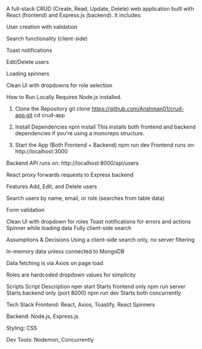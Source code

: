 A full-stack CRUD (Create, Read, Update, Delete) web application built with React (frontend) and Express.js (backend). It includes:

User creation with validation

Search functionality (client-side)

Toast notifications

Edit/Delete users

Loading spinners

Clean UI with dropdowns for role selection

How to Run Locally
Requires Node.js installed.

1. Clone the Repository
git clone https://github.com/Anshman01/crud-app.git
cd crud-app

2. Install Dependencies
npm install
This installs both frontend and backend dependencies if you're using a monorepo structure.

3. Start the App (Both Frontend + Backend)
npm run dev
Frontend runs on: http://localhost:3000

Backend API runs on: http://localhost:8000/api/users

React proxy forwards requests to Express backend

Features
Add, Edit, and Delete users

Search users by name, email, or role (searches from table data)

Form validation

Clean UI with dropdown for roles
Toast notifications for errors and actions
Spinner while loading data
Fully client-side search

Assumptions & Decisions
Using a client-side search only, no server filtering

In-memory data unless connected to MongoDB

Data fetching is via Axios on page load

Roles are hardcoded dropdown values for simplicity

Scripts
Script	Description
npm start	Starts frontend only
npm run server	Starts backend only (port 8000)
npm run dev	Starts both concurrently

Tech Stack
Frontend: React, Axios, Toastify, React Spinners

Backend: Node.js, Express.js

Styling: CSS

Dev Tools: Nodemon, Concurrently

